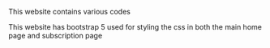 This website contains various codes 

This website has bootstrap 5 used for styling the css in both the main home page and subscription page

